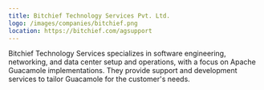 ```yaml
---
title: Bitchief Technology Services Pvt. Ltd.
logo: /images/companies/bitchief.png
location: https://bitchief.com/agsupport
---
```


Bitchief Technology Services specializes in software engineering, networking, and data center setup and operations, with a focus on Apache Guacamole implementations. They provide support and development services to tailor Guacamole for the customer's needs.
